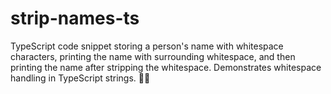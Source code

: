 # strip-names-ts
TypeScript code snippet storing a person's name with whitespace characters, printing the name with surrounding whitespace, and then printing the name after stripping the whitespace. Demonstrates whitespace handling in TypeScript strings. 🧼✨

